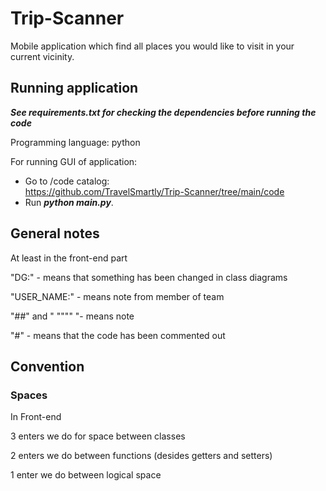 # Trip-Scanner
Mobile application which find all places you would like to visit in your current vicinity.

Running application
------

***See requirements.txt for checking the dependencies before running the code***

Programming language: python

For running GUI of application:
- Go to /code catalog: <br>https://github.com/TravelSmartly/Trip-Scanner/tree/main/code
- Run ***python main.py***.

General notes
------
At least in the front-end part

"DG:" - means that something has been changed in class diagrams

"USER_NAME:" - means note from member of team

"##" and " """" "- means note

"#" - means that the code has been commented out 

Convention
------

### Spaces

In Front-end

3 enters we do for space between classes

2 enters we do between functions (desides getters and setters)

1 enter we do between logical space
